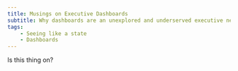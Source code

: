 ```yaml
---
title: Musings on Executive Dashboards
subtitle: Why dashboards are an unexplored and underserved executive need
tags:
    - Seeing like a state
    - Dashboards
---
```


Is this thing on?